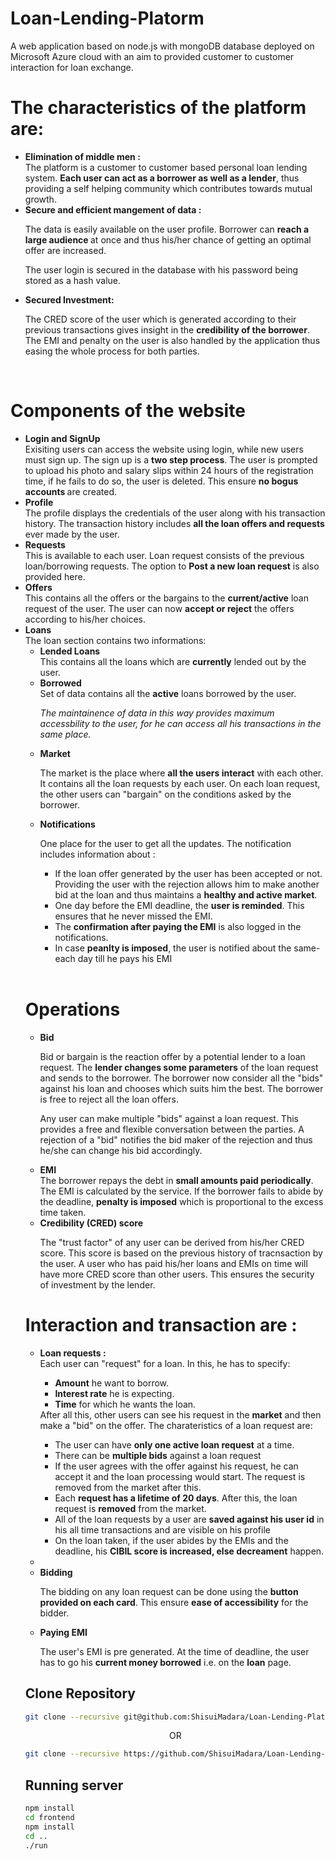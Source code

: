 # Loan-Lending-Platorm
A web application based on node.js with mongoDB database deployed on Microsoft Azure cloud with an aim to provided customer to customer interaction for loan exchange.
<br>
<h1>The characteristics of the platform are:</h1>
<ul>
  <li>
    <b>Elimination of middle men :</b>
    <br>
    The platform is a customer to customer based personal loan lending system. <b>Each user can act as a borrower as well as a lender</b>, thus providing a self helping community which contributes towards mutual growth.
  </li>
  <li>
    <b>Secure and efficient mangement of data :</b>
    <br>
    <p> The data is easily available on the user profile. Borrower can <b>reach a large audience </b>at once and thus his/her chance of getting an optimal offer are increased. </p>
    <p>The user login is secured in the database with his password being stored as a hash value. </p>
  </li>
  <li>
    <b>Secured Investment: </b>
    <br>
    <p>The CRED score of the user which is generated according to their previous transactions gives insight in the <b>credibility of the borrower</b>. The EMI and penalty on the user is also handled by the application thus easing the whole process for both parties.</p>
  </li>
  </ul>
  <br>
<h1>Components of the website</h1> 
<ul>
  <li>
    <b>Login and SignUp</b>
    <br>
     Exisiting users can access the website using login, while new users must sign up. The sign up is a <b>two step process</b>. The user is prompted to upload his photo and salary slips within 24 hours of the registration time, if he fails to do so, the user is deleted. This ensure <b>no bogus accounts </b>are created.
  </li>
  
  <li>
    <b>Profile </b>
    <br>
    The profile displays the credentials of the user along with his transaction history. The transaction history includes <b>all the loan offers and requests </b>ever made by the user.
  </li>
  <li>
    <b>Requests</b>
    <br>
    This is available to each user. Loan request consists of the previous loan/borrowing requests. The option to <b>Post a new loan request</b> is also provided here.
  </li>
  <li>
    <b>Offers</b>
    <br>
    This contains all the offers or the bargains to the <b>current/active</b> loan request of the user. The user can now <b>accept or reject</b> the offers according to his/her choices.
  </li>
  <li>
    <b>Loans</b>
    <br>
    The loan section contains two informations:
    <ul>
      <li>
        <b>Lended Loans</b>
          <br>
        This contains all the loans which are <b>currently</b> lended out by the user. 
      </li>
      <li>
        <b>Borrowed</b>
        <br>
        Set of data contains all the <b>active</b> loans borrowed by the user.
     
   <em>The maintainence of data in this way provides maximum accessbility to the user, for he can access all his transactions in the same place.</em>
      </li>
    
  <li>
    <b>Market </b>
    <br>
    <p> The market is the place where <b>all the users interact</b> with each other. It contains all the loan requests by each user. On each loan request, the other users can "bargain" on the conditions asked by the borrower. </p>
  </li>
      
  <li>
    <b>Notifications</b>
    <br>
    <p>One place for the user to get all the updates. The notification includes information about :
      <ul>
        <li>If the loan offer generated by the user has been accepted or not. Providing the user with the rejection allows him to make another bid at the loan and thus maintains a <b>healthy and active market</b>.</li>
        <li>One day before the EMI deadline, the <b>user is reminded</b>. This ensures that he never missed the EMI. </li>
        <li>The <b>confirmation after paying the EMI</b> is also logged in the notifications.</li>
        <li>In case <b>peanlty is imposed</b>, the user is notified about the same- each day till he pays his EMI</li>
    </ul>
    
  </ul>
  <br>
  <h1>Operations </h1>
  <ul>
    <li>
      <b>Bid </b>
      <p>Bid or bargain is the reaction offer by a potential lender to a loan request. The <b>lender changes some parameters</b> of the loan request and sends to the borrower. The borrower now consider all the "bids" against his loan and chooses which suits him the best. The borrower is free to reject all the loan offers. </p>
      <p>Any user can make multiple "bids" against a loan request. This provides a free and flexible conversation between the parties. A rejection of a "bid" notifies the bid maker of the rejection and thus he/she can change his bid accordingly. </p>
    </li>
    <li>
    <b> EMI </b>
    <br>
      The borrower repays the debt in <b>small amounts paid periodically</b>. The EMI is calculated by the service. If the borrower fails to abide by the deadline, <b>penalty is imposed</b> which is proportional to the excess time taken.
    </li>
    <li>
      <b> Credibility (CRED) score </b>
      <br>
      <p>The "trust factor" of any user can be derived from his/her CRED score. This score is based on the previous history of tracnsaction by the user. A user who has paid his/her loans and EMIs on time will have more CRED score than other users. This ensures the security of investment by the lender.</p>
  </li>
  </ul>
    
<h1>Interaction and transaction are :</h1>
<ul>
  <li><b>Loan requests : </b></li>
    Each user can "request" for a loan. In this, he has to specify: 
    <ul>
      <li><b>Amount</b> he want to borrow.</li>
      <li><b>Interest rate</b> he is expecting. </li>
      <li><b>Time</b> for which he wants the loan. </li>
        </ul>
  After all this, other users can see his request in the <b>market</b> and then make a "bid" on the offer. 
  The charateristics of a loan request are:
  <ul>
    <li>The user can have <b>only one active loan request</b> at a time. </li>
    <li>There can be <b>multiple bids</b> against a loan request</li>
    <li>If the user agrees with the offer against his request, he can accept it and the loan processing would start. The request is removed from the market after this. </li>
    <li>Each <b>request has a lifetime of 20 days</b>. After this, the loan request is <b>removed</b> from the market.</li>
    <li>All of the loan requests by a user are <b>saved against his user id</b> in his all time transactions and are visible on his profile</li>
    <li>On the loan taken, if the user abides by the EMIs and the deadline, his <b>CIBIL score is  increased, else decreament</b> happen.
      
  </ul>
  </li>
  
  <li>
<li>
  <b>Bidding</b>
  </li>
<p>
  The bidding on any loan request can be done using the <b>button provided on each card</b>. This ensure <b>ease of accessibility</b> for the bidder.
  </p>
  </li>
  
  <li><b>Paying EMI</b></li>
  <p>
    The user's EMI is pre generated. At the time of deadline, the user has to go his <b>current money borrowed</b> i.e. on the <b>loan</b> page.
  </p>
  </li>
  </ul>
    
  
    
## Clone Repository 
```sh
git clone --recursive git@github.com:ShisuiMadara/Loan-Lending-Platorm.git
```

<p align="center">
  OR
 </p>

```sh 
git clone --recursive https://github.com/ShisuiMadara/Loan-Lending-Platorm.git
```

## Running server
```sh
npm install
cd frontend
npm install
cd ..
./run
```
